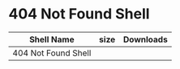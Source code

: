 # 404 Not Found Shell

|  Shell Name  | size | Downloads |
| --------------- | --------------- | --------------- |
| 404 Not Found Shell |  |  |

